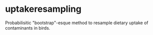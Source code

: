 # uptakeresampling
Probabilisitic "bootstrap"-esque method to resample dietary uptake of contaminants in birds.

